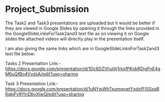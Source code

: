 # Project_Submission
The Task2 and Task3 presentations are uploaded but it would be better if they are viewed in Google Slides by opening it through the links provided in the 
GoogleSlideLinksForTask2and3 text file as on viewing it on Google slides the attached videos will direclty play in the presentation itself.

I am also giving the same links which are in GoogleSlideLinksForTask2and3 text file below:

Tasks 2 Presentation Link:-
https://docs.google.com/presentation/d/1Dc6DZVhutjIj1rksfPKobRDjgFnE4gM6uQfBo4VvdsA/edit?usp=sharing

Task 3 Presentation Link:-
https://docs.google.com/presentation/d/1uNYwWhTxumqvwtYxdofFlSSxqB6qkjFv9YInDbyXlwQ/edit?usp=sharing
